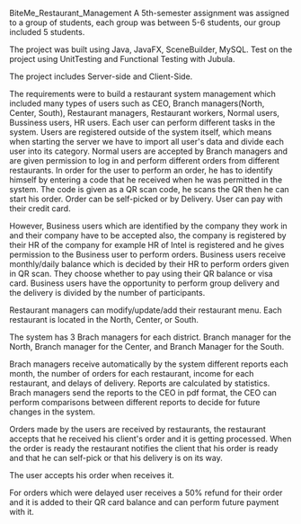 BiteMe_Restaurant_Management
A 5th-semester assignment was assigned to a group of students, each group was between 5-6 students, our group included 5 students.

The project was built using Java, JavaFX, SceneBuilder, MySQL. Test on the project using UnitTesting and Functional Testing with Jubula.

The project includes Server-side and Client-Side.

The requirements were to build a restaurant system management which included many types of users such as CEO, Branch managers(North, Center, South), Restaurant managers, Restaurant workers, Normal users, Bussiness users, HR users. Each user can perform different tasks in the system. Users are registered outside of the system itself, which means when starting the server we have to import all user's data and divide each user into its category. Normal users are accepted by Branch managers and are given permission to log in and perform different orders from different restaurants. In order for the user to perform an order, he has to identify himself by entering a code that he received when he was permitted in the system. The code is given as a QR scan code, he scans the QR then he can start his order. Order can be self-picked or by Delivery. User can pay with their credit card.

However, Business users which are identified by the company they work in and their company have to be accepted also, the company is registered by their HR of the company for example HR of Intel is registered and he gives permission to the Business user to perform orders. Business users receive monthly/daily balance which is decided by their HR to perform orders given in QR scan. They choose whether to pay using their QR balance or visa card. Business users have the opportunity to perform group delivery and the delivery is divided by the number of participants.

Restaurant managers can modify/update/add their restaurant menu. Each restaurant is located in the North, Center, or South.

The system has 3 Brach managers for each district. Branch manager for the North, Branch manager for the Center, and Branch Manager for the South.

Brach managers receive automatically by the system different reports each month, the number of orders for each restaurant, income for each restaurant, and delays of delivery. Reports are calculated by statistics. Brach managers send the reports to the CEO in pdf format, the CEO can perform comparisons between different reports to decide for future changes in the system.

Orders made by the users are received by restaurants, the restaurant accepts that he received his client's order and it is getting processed. When the order is ready the restaurant notifies the client that his order is ready and that he can self-pick or that his delivery is on its way.

The user accepts his order when receives it.

For orders which were delayed user receives a 50% refund for their order and it is added to their QR card balance and can perform future payment with it.
